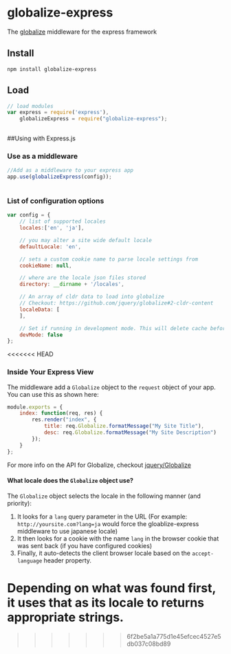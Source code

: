 # globalize-express
The [globalize](https://github.com/jquery/globalize) middleware for the express framework

## Install

    npm install globalize-express
    
## Load

```javascript
// load modules
var express = require('express'),
    globalizeExpress = require("globalize-express");
    
```

##Using with Express.js

### Use as a middleware
    
```javascript
//Add as a middleware to your express app
app.use(globalizeExpress(config));
    
```

### List of configuration options

```javascript
var config = {
    // list of supported locales
    locales:['en', 'ja'],

    // you may alter a site wide default locale
    defaultLocale: 'en',

    // sets a custom cookie name to parse locale settings from
    cookieName: null,

    // where are the locale json files stored
    directory: __dirname + '/locales',

    // An array of cldr data to load into globalize
    // Checkout: https://github.com/jquery/globalize#2-cldr-content
    localeData: [
    ],

    // Set if running in development mode. This will delete cache before every access
    devMode: false
};
```
<<<<<<< HEAD

### Inside Your Express View
The middleware add a `Globalize` object to the `request` object of your app. You can use this as shown here:

```javascript
module.exports = {
    index: function(req, res) {
        res.render("index", {
            title: req.Globalize.formatMessage("My Site Title"),
            desc: req.Globalize.formatMessage("My Site Description")
        });
    }
};
```

For more info on the API for Globalize, checkout [jquery/Globalize](https://github.com/jquery/globalize)

#### What locale does the `Globalize` object use?
The `Globalize` object selects the locale in the following manner (and priority):

1. It looks for a `lang` query parameter in the URL (For example: `http://yoursite.com?lang=ja` would force the gloablize-express middleware to use japanese locale)
2. It then looks for a  cookie with the name `lang` in the browser cookie that was sent back (if you have configured cookies)
3. Finally, it auto-detects the client browser locale based on the `accept-language` header property.

Depending on what was found first, it uses that as its locale to returns appropriate strings.
=======
>>>>>>> 6f2be5a1a775d1e45efcec4527e5db037c08bd89
